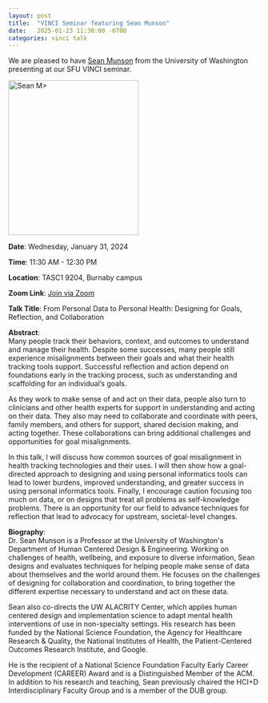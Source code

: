 ```yaml
---
layout: post
title:  "VINCI Seminar featuring Sean Munson"
date:   2025-01-23 11:30:00 -0700
categories: vinci talk
---
```


We are pleased to have [Sean Munson](https://www.smunson.com/) from the University of Washington presenting at our SFU VINCI seminar.

<img src="https://www.hcde.washington.edu/files/people/imgs/sean-munson.jpg" width="260" height="310" alt="Sean M>">


**Date**: Wednesday, January 31, 2024  

**Time**: 11:30 AM - 12:30 PM  

**Location**: TASC1 9204, Burnaby campus  

**Zoom Link**: [Join via Zoom](https://sfu.zoom.us/j/64266535876?pwd=WXRYdnorV0lJTDhCekhibDg5Y0xnZz09)

**Talk Title**: From Personal Data to Personal Health: Designing for Goals, Reflection, and Collaboration

**Abstract**:  
Many people track their behaviors, context, and outcomes to understand and manage their health. Despite some successes, many people still experience misalignments between their goals and what their health tracking tools support. Successful reflection and action depend on foundations early in the tracking process, such as understanding and scaffolding for an individual’s goals.  

As they work to make sense of and act on their data, people also turn to clinicians and other health experts for support in understanding and acting on their data. They also may need to collaborate and coordinate with peers, family members, and others for support, shared decision making, and acting together. These collaborations can bring additional challenges and opportunities for goal misalignments.  

In this talk, I will discuss how common sources of goal misalignment in health tracking technologies and their uses. I will then show how a goal-directed approach to designing and using personal informatics tools can lead to lower burdens, improved understanding, and greater success in using personal informatics tools. Finally, I encourage caution focusing too much on data, or on designs that treat all problems as self-knowledge problems. There is an opportunity for our field to advance techniques for reflection that lead to advocacy for upstream, societal-level changes.

**Biography**:  
Dr. Sean Munson is a Professor at the University of Washington's Department of Human Centered Design & Engineering. Working on challenges of health, wellbeing, and exposure to diverse information, Sean designs and evaluates techniques for helping people make sense of data about themselves and the world around them. He focuses on the challenges of designing for collaboration and coordination, to bring together the different expertise necessary to understand and act on these data.  

Sean also co-directs the UW ALACRITY Center, which applies human centered design and implementation science to adapt mental health interventions of use in non-specialty settings. His research has been funded by the National Science Foundation, the Agency for Healthcare Research & Quality, the National Institutes of Health, the Patient-Centered Outcomes Research Institute, and Google.  

He is the recipient of a National Science Foundation Faculty Early Career Development (CAREER) Award and is a Distinguished Member of the ACM. In addition to his research and teaching, Sean previously chaired the HCI+D Interdisciplinary Faculty Group and is a member of the DUB group.
